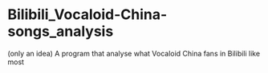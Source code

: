 # Bilibili_Vocaloid-China-songs_analysis
(only an idea) A program that analyse what Vocaloid China fans in Bilibili like most
